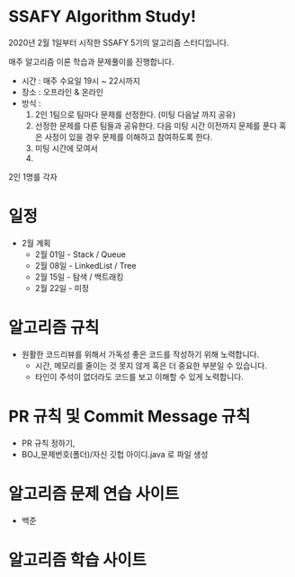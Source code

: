 # SSAFY Algorithm Study! 
2020년 2월 1일부터 시작한 SSAFY 5기의 알고리즘 스터디입니다.

매주 알고리즘 이론 학습과 문제풀이를 진행합니다.

* 시간 : 매주 수요일 19시 ~ 22시까지
* 장소 : 오프라인 & 온라인
* 방식 :
  1. 2인 1팀으로 팀마다 문제를 선정한다. (미팅 다음날 까지 공유)
  2. 선정한 문제를 다른 팀들과 공유한다. 다음 미팅 시간 이전까지 문제를 푼다 혹은 사정이 있을 경우 문제를 이해하고 참여하도록 한다.
  3. 미팅 시간에 모여서 
  4. 

2인 1명를 각자 

# 일정
 * 2월 계획
    * 2월 01일 - Stack / Queue
    * 2월 08일 - LinkedList / Tree
    * 2월 15일 - 탐색 / 백트래킹
    * 2월 22일 - 미정
 
# 알고리즘 규칙
 * 원활한 코드리뷰를 위해서 가독성 좋은 코드를 작성하기 위해 노력합니다. 
    * 시간, 메모리를 줄이는 것 못지 않게 혹은 더 중요한 부분일 수 있습니다.
    * 타인이 주석이 없더라도 코드를 보고 이해할 수 있게 노력합니다.

# PR 규칙 및 Commit Message 규칙
* PR 규칙 정하기,
* BOJ_문제번호(폴더)/자신 깃헙 아이디.java 로 파일 생성

# 알고리즘 문제 연습 사이트
* 백준

# 알고리즘 학습 사이트


